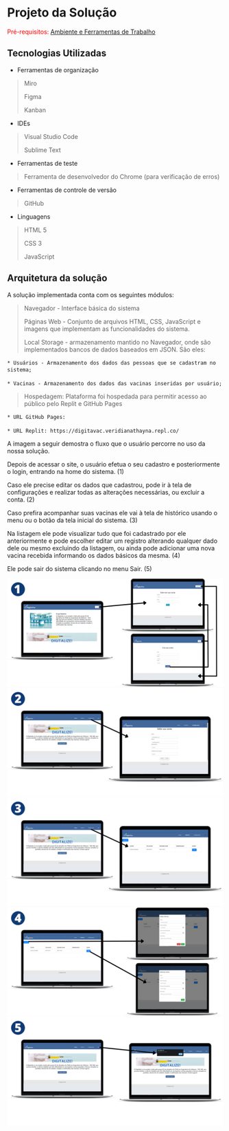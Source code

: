 # Projeto da Solução

<span style="color:red">Pré-requisitos: <a href="4-Gestão-Configuração.md"> Ambiente e Ferramentas de Trabalho</a></span>

## Tecnologias Utilizadas

* Ferramentas de organização
> Miro
> 
> Figma
> 
> Kanban
* IDEs
> Visual Studio Code
> 
> Sublime Text
* Ferramentas de teste
> Ferramenta de desenvolvedor do Chrome (para verificação de erros)
* Ferramentas de controle de versão
> GitHub
* Linguagens
>HTML 5
>
>CSS 3
>
>JavaScript

## Arquitetura da solução

A solução implementada conta com os seguintes módulos:

> Navegador - Interface básica do sistema 
> 
> Páginas Web - Conjunto de arquivos HTML, CSS, JavaScript e imagens que implementam as funcionalidades do sistema.
> 
> Local Storage - armazenamento mantido no Navegador, onde são implementados bancos de dados baseados em JSON. São eles:
> 
	* Usuários - Armazenamento dos dados das pessoas que se cadastram no sistema;

	* Vacinas - Armazenamento dos dados das vacinas inseridas por usuário;
		
> Hospedagem: Plataforma foi hospedada para permitir acesso ao público pelo Replit e GitHub Pages
> 
	* URL GitHub Pages:
   
	* URL Replit: https://digitavac.veridianathayna.repl.co/


A imagem a seguir demostra o fluxo que o usuário percorre no uso da nossa solução. 

Depois de acessar o site, o usuário efetua o seu cadastro e posteriormente o login, entrando na home do sistema. (1)

Caso ele precise editar os dados que cadastrou, pode ir à tela de configurações e realizar todas as alterações necessárias, ou excluir a conta. (2)

Caso prefira acompanhar suas vacinas ele vai à tela de histórico usando o menu ou o botão da tela inicial do sistema. (3)

Na listagem ele pode visualizar tudo que foi cadastrado por ele anteriormente e pode escolher editar um registro alterando qualquer dado dele ou mesmo excluindo da listagem, ou ainda pode adicionar uma nova vacina recebida informando os dados básicos da mesma. (4)

Ele pode sair do sistema clicando no menu Sair. (5)

![Passo 1](images/1.png)
![Passo 2](images/2.png)
![Passo 3](images/3.png)
![Passo 4](images/4.png)
![Passo 5](images/5.png)
